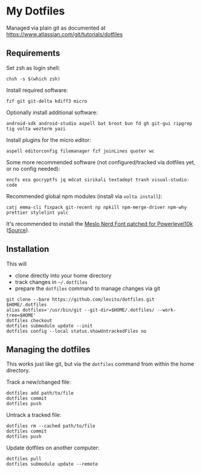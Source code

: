 # My Dotfiles

Managed via plain git as documented at https://www.atlassian.com/git/tutorials/dotfiles


## Requirements

Set zsh as login shell:
```
chsh -s $(which zsh)
```

Install required software:
```
fzf git git-delta kdiff3 micro
```

Optionally install additional software:
```
android-sdk android-studio aspell bat broot bun fd gh git-gui ripgrep tig volta wezterm yazi
```

Install plugins for the micro editor:
```
aspell editorconfig filemanager fzf joinLines quoter wc
```

Some more recommended software (not configured/tracked via dotfiles yet, or no config needed):
```
encfs eza gocryptfs jq mdcat sirikali textadept trash visual-studio-code
```

Recommended global npm modules (install via `volta install`):
```
catj emma-cli fixpack git-recent np npkill npm-merge-driver npm-why prettier stylelint yalc
```

It's recommended to install the [Meslo Nerd Font patched for Powerlevel10k](https://github.com/romkatv/powerlevel10k/tree/master?tab=readme-ov-file#meslo-nerd-font-patched-for-powerlevel10k) ([Source](https://github.com/romkatv/nerd-fonts)).


## Installation

This will
- clone directly into your home directory
- track changes in `~/.dotfiles` 
- prepare the `dotfiles` command to manage changes via git

```
git clone --bare https://github.com/levito/dotfiles.git $HOME/.dotfiles
alias dotfiles='/usr/bin/git --git-dir=$HOME/.dotfiles/ --work-tree=$HOME'
dotfiles checkout
dotfiles submodule update --init
dotfiles config --local status.showUntrackedFiles no
```


## Managing the dotfiles

This works just like git, but via the `dotfiles` command from within the home directory.

Track a new/changed file:
```
dotfiles add path/to/file
dotfiles commit
dotfiles push
```

Untrack a tracked file:
```
dotfiles rm --cached path/to/file
dotfiles commit
dotfiles push
```

Update dotfiles on another computer:
```
dotfiles pull
dotfiles submodule update --remote
```

